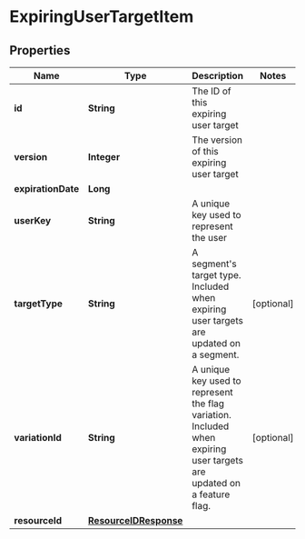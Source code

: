 

# ExpiringUserTargetItem


## Properties

| Name | Type | Description | Notes |
|------------ | ------------- | ------------- | -------------|
|**id** | **String** | The ID of this expiring user target |  |
|**version** | **Integer** | The version of this expiring user target |  |
|**expirationDate** | **Long** |  |  |
|**userKey** | **String** | A unique key used to represent the user |  |
|**targetType** | **String** | A segment&#39;s target type. Included when expiring user targets are updated on a segment. |  [optional] |
|**variationId** | **String** | A unique key used to represent the flag variation. Included when expiring user targets are updated on a feature flag. |  [optional] |
|**resourceId** | [**ResourceIDResponse**](ResourceIDResponse.md) |  |  |



